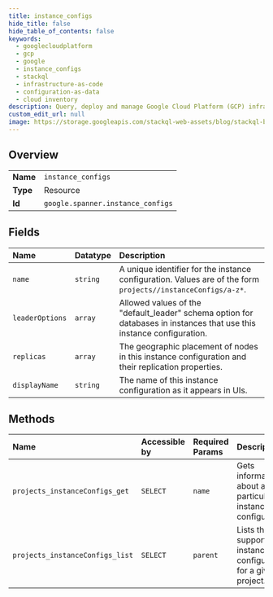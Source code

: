 ```yaml
---
title: instance_configs
hide_title: false
hide_table_of_contents: false
keywords:
  - googlecloudplatform
  - gcp
  - google
  - instance_configs
  - stackql
  - infrastructure-as-code
  - configuration-as-data
  - cloud inventory
description: Query, deploy and manage Google Cloud Platform (GCP) infrastructure and resources using SQL
custom_edit_url: null
image: https://storage.googleapis.com/stackql-web-assets/blog/stackql-blog-post-featured-image.png
---
```

  
    

## Overview
<table><tbody>
<tr><td><b>Name</b></td><td><code>instance_configs</code></td></tr>
<tr><td><b>Type</b></td><td>Resource</td></tr>
<tr><td><b>Id</b></td><td><code>google.spanner.instance_configs</code></td></tr>
</tbody></table>

## Fields
| Name | Datatype | Description |
|:-----|:---------|:------------|
| `name` | `string` | A unique identifier for the instance configuration. Values are of the form `projects//instanceConfigs/a-z*`. |
| `leaderOptions` | `array` | Allowed values of the "default_leader" schema option for databases in instances that use this instance configuration. |
| `replicas` | `array` | The geographic placement of nodes in this instance configuration and their replication properties. |
| `displayName` | `string` | The name of this instance configuration as it appears in UIs. |
## Methods
| Name | Accessible by | Required Params | Description |
|:-----|:--------------|:----------------|:------------|
| `projects_instanceConfigs_get` | `SELECT` | `name` | Gets information about a particular instance configuration. |
| `projects_instanceConfigs_list` | `SELECT` | `parent` | Lists the supported instance configurations for a given project. |
